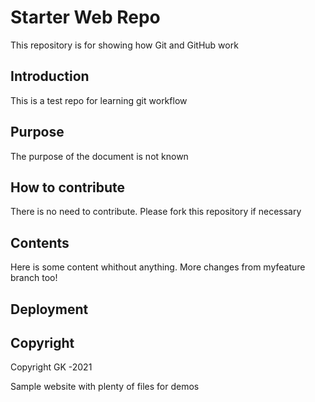 # Starter Web Repo
This repository is for showing how Git and GitHub work

## Introduction
This is a test repo for learning git workflow
## Purpose
The purpose of the document is not known

## How to contribute
There is no need to contribute.
Please fork this repository if necessary
## Contents
Here is some content whithout anything.
More changes from myfeature branch too!

## Deployment

## Copyright
Copyright GK -2021


Sample website with plenty of files for demos